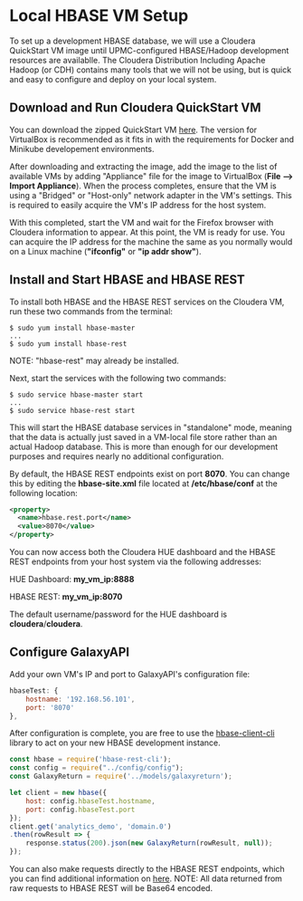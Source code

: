 # Local HBASE VM Setup

To set up a development HBASE database, we will use a Cloudera QuickStart VM 
image until UPMC-configured HBASE/Hadoop development resources are availablle. 
The Cloudera Distribution Including Apache Hadoop (or CDH) contains many tools 
that we will not be using, but is quick and easy to configure and deploy on your 
local system. 

## Download and Run Cloudera QuickStart VM

You can download the zipped QuickStart VM [here](https://www.cloudera.com/downloads/quickstart_vms/5-10.html).
The version for VirtualBox is recommended as it fits in with the requirements 
for Docker and Minikube developement environments. 

After downloading and extracting the image, add the image to the list of 
available VMs by adding "Appliance" file for the image to VirtualBox 
(**File --> Import Appliance**). When the process completes, ensure that the VM 
is using a "Bridged" or "Host-only" network adapter in the VM's settings. This 
is required to easily acquire the VM's IP address for the host system.

With this completed, start the VM and wait for the Firefox browser with Cloudera 
information to appear. At this point, the VM is ready for use. You can acquire 
the IP address for the machine the same as you normally would on a Linux machine 
(**"ifconfig"** or **"ip addr show"**).

## Install and Start HBASE and HBASE REST

To install both HBASE and the HBASE REST services on the Cloudera VM, run these 
two commands from the terminal:

```
$ sudo yum install hbase-master
...
$ sudo yum install hbase-rest
```

NOTE: "hbase-rest" may already be installed.

Next, start the services with the following two commands:

```
$ sudo service hbase-master start
...
$ sudo service hbase-rest start
```

This will start the HBASE database services in "standalone" mode, meaning that 
the data is actually just saved in a VM-local file store rather than an actual 
Hadoop database. This is more than enough for our development purposes and 
requires nearly no additional configuration.

By default, the HBASE REST endpoints exist on port **8070**. You can change this 
by editing the **hbase-site.xml** file located at **/etc/hbase/conf** at the 
following location:

```xml
<property>
  <name>hbase.rest.port</name>
  <value>8070</value>
</property>
```

You can now access both the Cloudera HUE dashboard and the HBASE REST endpoints 
from your host system via the following addresses:

HUE Dashboard: **my_vm_ip:8888**

HBASE REST: **my_vm_ip:8070**

The default username/password for the HUE dashboard is **cloudera**/**cloudera**.

## Configure GalaxyAPI

Add your own VM's IP and port to GalaxyAPI's configuration file:

```javascript
hbaseTest: {
    hostname: '192.168.56.101',
    port: '8070'
},
```

After configuration is complete, you are free to use the [hbase-client-cli](https://www.npmjs.com/package/hbase-rest-cli) 
library to act on your new HBASE development instance. 

```javascript
const hbase = require('hbase-rest-cli');
const config = require("../config/config");
const GalaxyReturn = require('../models/galaxyreturn');

let client = new hbase({
    host: config.hbaseTest.hostname, 
    port: config.hbaseTest.port
});
client.get('analytics_demo', 'domain.0')
.then(rowResult => {
    response.status(200).json(new GalaxyReturn(rowResult, null));
});
```

You can also make requests directly to the HBASE REST endpoints, which you can 
find additional information on [here](https://www.cloudera.com/documentation/enterprise/5-9-x/topics/admin_hbase_rest_api.html). 
NOTE: All data returned from raw requests to HBASE REST will be Base64 encoded.